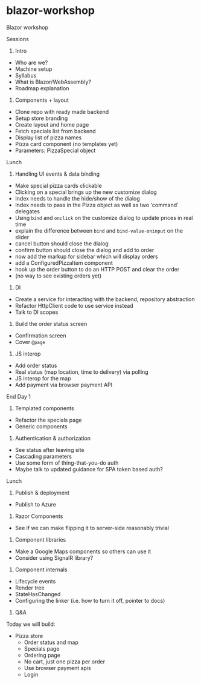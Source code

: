 # blazor-workshop
Blazor workshop


Sessions

1. Intro
- Who are we?
- Machine setup
- Syllabus
- What is Blazor/WebAssembly?
- Roadmap explanation
1. Components + layout
- Clone repo with ready made backend
- Setup store branding
- Create layout and home page
- Fetch specials list from backend
- Display list of pizza names
- Pizza card component (no templates yet)
- Parameters: PizzaSpecial object

Lunch

1. Handling UI events & data binding
- Make special pizza cards clickable
- Clicking on a special brings up the new customize dialog
- Index needs to handle the hide/show of the dialog 
- Index needs to pass in the Pizza object as well as two 'command' delegates
- Using `bind` and `onclick` on the customize dialog to update prices in real time
- explain the difference between `bind` and `bind-value-oninput` on the slider
- cancel button should close the dialog
- confirm button should close the dialog and add to order
- now add the markup for sidebar which will display orders
- add a ConfiguredPizzaItem component
- hook up the order button to do an HTTP POST and clear the order
- (no way to see existing orders yet)
1. DI
- Create a service for interacting with the backend, repository abstraction
- Refactor HttpClient code to use service instead
- Talk to DI scopes
1. Build the order status screen
- Confirmation screen
- Cover `@page`
1. JS interop
- Add order status
- Real status (map location, time to delivery) via polling
- JS interop for the map
- Add payment via browser payment API

End Day 1

1. Templated components
  - Refactor the specials page
  - Generic components
1. Authentication & authorization
- See status after leaving site
- Cascading parameters
- Use some form of thing-that-you-do auth
- Maybe talk to updated guidance for SPA token based auth?

Lunch

1. Publish & deployment
- Publish to Azure
1. Razor Components
- See if we can make flipping it to server-side reasonably trivial
1. Component libraries
- Make a Google Maps components so others can use it
- Consider using SignalR library?
1. Component internals
- Lifecycle events
- Render tree
- StateHasChanged
- Configuring the linker (i.e. how to turn it off, pointer to docs)
1. Q&A

Today we will build:

- Pizza store
  - Order status and map
  - Specials page
  - Ordering page
  - No cart, just one pizza per order
  - Use browser payment apis
  - Login

